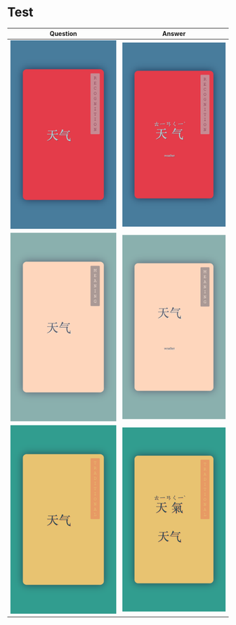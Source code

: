 
# Test


| Question      | Answer |
| ----------- | ----------- |
| ![Recognition Question](./images/recognition-question.png) | ![Recognition Answer](./images/recognition-answer.png)  |
| ![Meaning Question](./images/meaning-question.png) | ![Meaning Answer](./images/meaning-answer.png)  |
| ![Traditional Question](./images/traditional-question.png) | ![Traditional Answer](./images/traditional-answer.png)  |